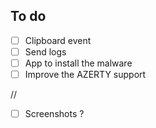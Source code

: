 ## To do
- [ ] Clipboard event
- [ ] Send logs
- [ ] App to install the malware
- [ ] Improve the AZERTY support

//
- [ ] Screenshots ?

